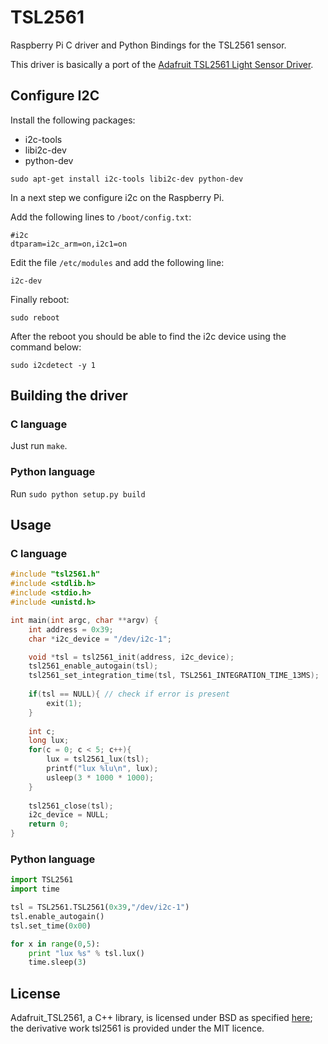 # TSL2561

Raspberry Pi C driver and Python Bindings for the TSL2561 sensor.

This driver is basically a port of the [Adafruit TSL2561 Light Sensor Driver](https://github.com/adafruit/Adafruit_TSL2561).

## Configure I2C

Install the following packages:
* i2c-tools 
* libi2c-dev
* python-dev

```
sudo apt-get install i2c-tools libi2c-dev python-dev
```

In a next step we configure i2c on the Raspberry Pi. 

Add the following lines to `/boot/config.txt`:

```
#i2c
dtparam=i2c_arm=on,i2c1=on
```

Edit the file `/etc/modules` and add the following line:

```
i2c-dev 
```

Finally reboot:

```
sudo reboot
```

After the reboot you should be able to find the i2c device using the command below:

```
sudo i2cdetect -y 1
```

## Building the driver
### C language

Just run `make`.


### Python language

Run `sudo python setup.py build`


## Usage
### C language

```c
#include "tsl2561.h"
#include <stdlib.h>
#include <stdio.h>
#include <unistd.h>

int main(int argc, char **argv) {
	int address = 0x39;
	char *i2c_device = "/dev/i2c-1";

	void *tsl = tsl2561_init(address, i2c_device);
	tsl2561_enable_autogain(tsl);
	tsl2561_set_integration_time(tsl, TSL2561_INTEGRATION_TIME_13MS);
 
	if(tsl == NULL){ // check if error is present
		exit(1);
	} 
	
	int c;
	long lux;
	for(c = 0; c < 5; c++){
		lux = tsl2561_lux(tsl);
		printf("lux %lu\n", lux);
		usleep(3 * 1000 * 1000);
	}
	
	tsl2561_close(tsl);
	i2c_device = NULL;
	return 0;
}

```

### Python language

```python
import TSL2561
import time

tsl = TSL2561.TSL2561(0x39,"/dev/i2c-1")
tsl.enable_autogain()
tsl.set_time(0x00)

for x in range(0,5):
	print "lux %s" % tsl.lux()
	time.sleep(3)

```

## License
Adafruit_TSL2561, a C++ library, is licensed under BSD as specified [here](https://github.com/adafruit/Adafruit_TSL2561); the derivative work tsl2561 is provided under the MIT licence. 
